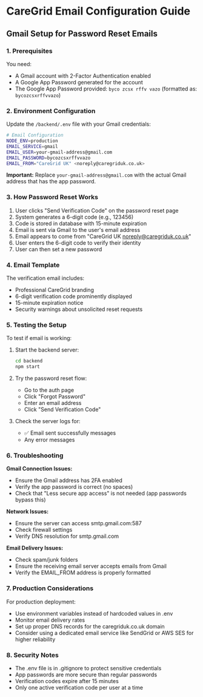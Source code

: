 # CareGrid Email Configuration Guide

## Gmail Setup for Password Reset Emails

### 1. Prerequisites
You need:
- A Gmail account with 2-Factor Authentication enabled
- A Google App Password generated for the account
- The Google App Password provided: `byco zcsx rffv vazo` (formatted as: `bycozcsxrffvvazo`)

### 2. Environment Configuration

Update the `/backend/.env` file with your Gmail credentials:

```bash
# Email Configuration
NODE_ENV=production
EMAIL_SERVICE=gmail
EMAIL_USER=your-gmail-address@gmail.com
EMAIL_PASSWORD=bycozcsxrffvvazo
EMAIL_FROM="CareGrid UK" <noreply@caregriduk.co.uk>
```

**Important:** Replace `your-gmail-address@gmail.com` with the actual Gmail address that has the app password.

### 3. How Password Reset Works

1. User clicks "Send Verification Code" on the password reset page
2. System generates a 6-digit code (e.g., 123456)
3. Code is stored in database with 15-minute expiration
4. Email is sent via Gmail to the user's email address
5. Email appears to come from "CareGrid UK <noreply@caregriduk.co.uk>"
6. User enters the 6-digit code to verify their identity
7. User can then set a new password

### 4. Email Template

The verification email includes:
- Professional CareGrid branding
- 6-digit verification code prominently displayed
- 15-minute expiration notice
- Security warnings about unsolicited reset requests

### 5. Testing the Setup

To test if email is working:

1. Start the backend server:
   ```bash
   cd backend
   npm start
   ```

2. Try the password reset flow:
   - Go to the auth page
   - Click "Forgot Password"
   - Enter an email address
   - Click "Send Verification Code"

3. Check the server logs for:
   - ✅ Email sent successfully messages
   - Any error messages

### 6. Troubleshooting

**Gmail Connection Issues:**
- Ensure the Gmail address has 2FA enabled
- Verify the app password is correct (no spaces)
- Check that "Less secure app access" is not needed (app passwords bypass this)

**Network Issues:**
- Ensure the server can access smtp.gmail.com:587
- Check firewall settings
- Verify DNS resolution for smtp.gmail.com

**Email Delivery Issues:**
- Check spam/junk folders
- Ensure the receiving email server accepts emails from Gmail
- Verify the EMAIL_FROM address is properly formatted

### 7. Production Considerations

For production deployment:
- Use environment variables instead of hardcoded values in .env
- Monitor email delivery rates
- Set up proper DNS records for the caregriduk.co.uk domain
- Consider using a dedicated email service like SendGrid or AWS SES for higher reliability

### 8. Security Notes

- The .env file is in .gitignore to protect sensitive credentials
- App passwords are more secure than regular passwords
- Verification codes expire after 15 minutes
- Only one active verification code per user at a time